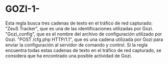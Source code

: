 # GOZI-1-
Esta regla busca tres cadenas de texto en el tráfico de red capturado:
"ZeuS Tracker", que es una de las identificaciones utilizadas por Gozi.
"Gozi_config", que es el nombre del archivo de configuración utilizado por Gozi.
"POST /cfg.php HTTP/1.1", que es una cadena utilizada por Gozi para enviar la configuración al servidor de comando y control.
Si la regla encuentra todas estas cadenas de texto en el tráfico de red capturado, se considera que ha encontrado una posible actividad de Gozi.
